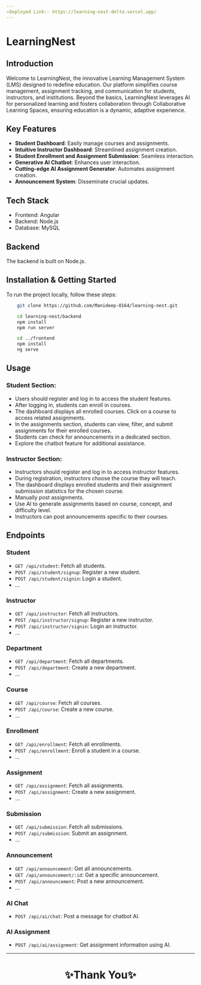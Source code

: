 ```yaml
---
⭐Deployed Link:- https://learning-nest-delta.vercel.app/
---
```


# LearningNest

## Introduction

Welcome to LearningNest, the innovative Learning Management System (LMS) designed to redefine education. Our platform simplifies course management, assignment tracking, and communication for students, instructors, and institutions. Beyond the basics, LearningNest leverages AI for personalized learning and fosters collaboration through Collaborative Learning Spaces, ensuring education is a dynamic, adaptive experience.

## Key Features

- **Student Dashboard**: Easily manage courses and assignments.
- **Intuitive Instructor Dashboard**: Streamlined assignment creation.
- **Student Enrollment and Assignment Submission**: Seamless interaction.
- **Generative AI Chatbot**: Enhances user interaction.
- **Cutting-edge AI Assignment Generator**: Automates assignment creation.
- **Announcement System**: Disseminate crucial updates.

## Tech Stack

- Frontend: Angular
- Backend: Node.js
- Database: MySQL

## Backend

The backend is built on Node.js.

## Installation & Getting Started

To run the project locally, follow these steps:

```bash
    git clone https://github.com/Manideep-0164/learning-nest.git

    cd learning-nest/backend
    npm install
    npm run server

    cd ../frontend
    npm install
    ng serve
```

## Usage

### Student Section:

- Users should register and log in to access the student features.
- After logging in, students can enroll in courses.
- The dashboard displays all enrolled courses. Click on a course to access related assignments.
- In the assignments section, students can view, filter, and submit assignments for their enrolled courses.
- Students can check for announcements in a dedicated section.
- Explore the chatbot feature for additional assistance.

### Instructor Section:

- Instructors should register and log in to access instructor features.
- During registration, instructors choose the course they will teach.
- The dashboard displays enrolled students and their assignment submission statistics for the chosen course.
- Manually post assignments.
- Use AI to generate assignments based on course, concept, and difficulty level.
- Instructors can post announcements specific to their courses.

## Endpoints

### Student

- `GET /api/student`: Fetch all students.
- `POST /api/student/signup`: Register a new student.
- `POST /api/student/signin`: Login a student.
- ...

### Instructor

- `GET /api/instructor`: Fetch all instructors.
- `POST /api/instructor/signup`: Register a new instructor.
- `POST /api/instructor/signin`: Login an instructor.
- ...

### Department

- `GET /api/department`: Fetch all departments.
- `POST /api/department`: Create a new department.
- ...

### Course

- `GET /api/course`: Fetch all courses.
- `POST /api/course`: Create a new course.
- ...

### Enrollment

- `GET /api/enrollment`: Fetch all enrollments.
- `POST /api/enrollment`: Enroll a student in a course.
- ...

### Assignment

- `GET /api/assignment`: Fetch all assignments.
- `POST /api/assignment`: Create a new assignment.
- ...

### Submission

- `GET /api/submission`: Fetch all submissions.
- `POST /api/submission`: Submit an assignment.
- ...

### Announcement

- `GET /api/announcement`: Get all announcements.
- `GET /api/announcement/:id`: Get a specific announcement.
- `POST /api/announcement`: Post a new announcement.
- ...

### AI Chat

- `POST /api/ai/chat`: Post a message for chatbot AI.

### AI Assignment

- `POST /api/ai/assignment`: Get assignment information using AI.

---

<h1 align="center">✨Thank You✨</h1>

